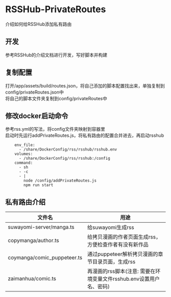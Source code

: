 # RSSHub-PrivateRoutes
介绍如何给RSSHub添加私有路由

## 开发
参考RSSHub的介绍文档进行开发，写好脚本并构建

## 复制配置
打开/app/assets/build/routes.json，将自己添加的脚本配置找出来，单独复制到config/privateRoutes.json中  
将自己的脚本文件夹复制到config/privateRoutes中

## 修改docker启动命令
参考rss.yml的写法，将config文件夹映射到容器里  
启动时先运行addPrivateRoutes.js，将私有路由的配置合并进去，再启动rsshub

```
    env_file:
      - /share/DockerConfig/rss/rsshub/rsshub.env
    volumes:
      - /share/DockerConfig/rss/rsshub:/config  
    command:
      - sh
      - -c
      - |
        node /config/addPrivateRoutes.js
        npm run start
```

## 私有路由介绍

文件名|用途
-|-
suwayomi-server/manga.ts     |  给suwayomi生成rss
copymanga/author.ts          |  给拷贝漫画的作者页面生成rss，方便检查作者有没有新作品
coymanga/comic_puppeteer.ts  |  通过puppeteer解析拷贝漫画的章节目录页面，生成rss
zaimanhua/comic.ts           |  再漫画的rss脚本(注意: 需要在环境变量文件rsshub.env设置用户名、密码)
